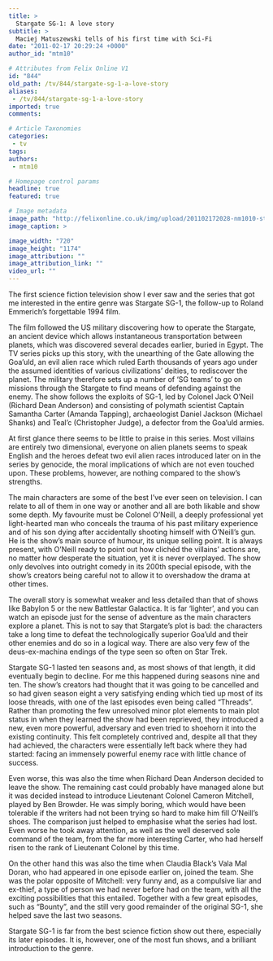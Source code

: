 ```yaml
---
title: >
  Stargate SG-1: A love story
subtitle: >
  Maciej Matuszewski tells of his first time with Sci-Fi
date: "2011-02-17 20:29:24 +0000"
author_id: "mtm10"

# Attributes from Felix Online V1
id: "844"
old_path: /tv/844/stargate-sg-1-a-love-story
aliases:
 - /tv/844/stargate-sg-1-a-love-story
imported: true
comments:

# Article Taxonomies
categories:
 - tv
tags:
authors:
 - mtm10

# Homepage control params
headline: true
featured: true

# Image metadata
image_path: "http://felixonline.co.uk/img/upload/201102172028-nm1010-stargate.jpg"
image_caption: >

image_width: "720"
image_height: "1174"
image_attribution: ""
image_attribution_link: ""
video_url: ""
---
```


The first science fiction television show I ever saw and the series that got me interested in the entire genre was Stargate SG-1, the follow-up to Roland Emmerich’s forgettable 1994 film.

The film followed the US military discovering how to operate the Stargate, an ancient device which allows instantaneous transportation between planets, which was discovered several decades earlier, buried in Egypt. The TV series picks up this story, with the unearthing of the Gate allowing the Goa’uld, an evil alien race which ruled Earth thousands of years ago under the assumed identities of various civilizations’ deities, to rediscover the planet. The military therefore sets up a number of ‘SG teams’ to go on missions through the Stargate to find means of defending against the enemy. The show follows the exploits of SG-1, led by Colonel Jack O’Neil (Richard Dean Anderson) and consisting of polymath scientist Captain Samantha Carter (Amanda Tapping), archaeologist Daniel Jackson (Michael Shanks) and Teal’c (Christopher Judge), a defector from the Goa’uld armies.

At first glance there seems to be little to praise in this series. Most villains are entirely two dimensional, everyone on alien planets seems to speak English and the heroes defeat two evil alien races introduced later on in the series by genocide, the moral implications of which are not even touched upon. These problems, however, are nothing compared to the show’s strengths.

The main characters are some of the best I’ve ever seen on television. I can relate to all of them in one way or another and all are both likable and show some depth. My favourite must be Colonel O’Neill, a deeply professional yet light-hearted man who conceals the trauma of his past military experience and of his son dying after accidentally shooting himself with O’Neill’s gun. He is the show’s main source of humour, its unique selling point. It is always present, with O’Neill ready to point out how clichéd the villains’ actions are, no matter how desperate the situation, yet it is never overplayed. The show only devolves into outright comedy in its 200th special episode, with the show’s creators being careful not to allow it to overshadow the drama at other times.

The overall story is somewhat weaker and less detailed than that of shows like Babylon 5 or the new Battlestar Galactica. It is far ‘lighter’, and you can watch an episode just for the sense of adventure as the main characters explore a planet. This is not to say that Stargate’s plot is bad: the characters take a long time to defeat the technologically superior Goa’uld and their other enemies and do so in a logical way. There are also very few of the deus-ex-machina endings of the type seen so often on Star Trek.

Stargate SG-1 lasted ten seasons and, as most shows of that length, it did eventually begin to decline. For me this happened during seasons nine and ten. The show’s creators had thought that it was going to be cancelled and so had given season eight a very satisfying ending which tied up most of its loose threads, with one of the last episodes even being called “Threads”. Rather than promoting the few unresolved minor plot elements to main plot status in when they learned the show had been reprieved, they introduced a new, even more powerful, adversary and even tried to shoehorn it into the existing continuity. This felt completely contrived and, despite all that they had achieved, the characters were essentially left back where they had started: facing an immensely powerful enemy race with little chance of success.

Even worse, this was also the time when Richard Dean Anderson decided to leave the show. The remaining cast could probably have managed alone but it was decided instead to introduce Lieutenant Colonel Cameron Mitchell, played by Ben Browder. He was simply boring, which would have been tolerable if the writers had not been trying so hard to make him fill O’Neill’s shoes. The comparison just helped to emphasise what the series had lost. Even worse he took away attention, as well as the well deserved sole command of the team, from the far more interesting Carter, who had herself risen to the rank of Lieutenant Colonel by this time.

On the other hand this was also the time when Claudia Black’s Vala Mal Doran, who had appeared in one episode earlier on, joined the team. She was the polar opposite of Mitchell: very funny and, as a compulsive liar and ex-thief, a type of person we had never before had on the team, with all the exciting possibilities that this entailed. Together with a few great episodes, such as “Bounty”, and the still very good remainder of the original SG-1, she helped save the last two seasons.

Stargate SG-1 is far from the best science fiction show out there, especially its later episodes. It is, however, one of the most fun shows, and a brilliant introduction to the genre.
